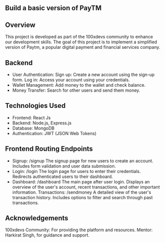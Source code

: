 ## Build a basic version of PayTM

## Overview
This project is developed as part of the 100xdevs community to enhance our development skills. The goal of this project is to implement a simplified version of Paytm, a popular digital payment and financial services company.


## Backend
- User Authentication: 
        Sign up: Create a new account using the sign-up form.
        Log in: Access your account using your credentials.
- Wallet Management: Add money to the wallet and check balance.
- Money Transfer: Search for other users and send them money.


## Technologies Used
- Frontend: React Js
- Backend: Node.js, Express.js
- Database: MongoDB
- Authentication: JWT (JSON Web Tokens)


## Frontend Routing Endpoints
- Signup: /signup
The signup page for new users to create an account. Includes form validation and user data submission.
- Login: /login
The login page for users to enter their credentials. Redirects authenticated users to their dashboard.
- Dashboard: /dashboard
The main page after user login. Displays an overview of the user's account, recent transactions, and other important information.
Transactions: /sendmoney
A detailed view of the user's transaction history. Includes options to filter and search through past transactions.


## Acknowledgements
100xdevs Community: For providing the platform and resources.
Mentor: Harkirat Singh, for guidance and support.